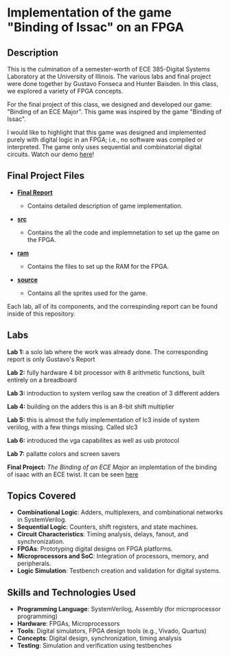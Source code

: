 # Implementation of the game "Binding of Issac" on an FPGA

## Description
This is the culmination of a semester-worth of ECE 385-Digital Systems Laboratory at the University of Illinois. The various labs and final project were done together by Gustavo Fonseca and Hunter Baisden. In this class, we explored a variety of FPGA concepts. 

For the final project of this class, we designed and developed our game: "Binding of an ECE Major". This game was inspired by the game "Binding of Issac".

I would like to highlight that this game was designed and implemented purely with digital logic in an FPGA; i.e., no software was compiled or interpreted. The game only uses sequential and combinatorial digital circuits. Watch our demo [here](https://youtu.be/i_g9_j7QDNE)!

## Final Project Files

- **[Final Report](./Binding_of_ECE_game_files/Binding%20of%20ECE%20Final%20Report.pdf)**
  - Contains detailed description of game implementation.

- **[src](./Binding_of_ECE_game_files/src)**
  - Contains the all the code and implemnetation to set up the game on the FPGA.

 - **[ram](./Binding_of_ECE_game_files/ram)**
   - Contains the files to set up the RAM for the FPGA.

- **[source](./Binding_of_ECE_game_files/source)**
  - Contains all the sprites used for the game.

Each lab, all of its components, and the correspinding report can be found inside of this repository. 

## Labs 

**Lab 1:** a solo lab where the work was already done. The corresponding report is only Gustavo's Report

**Lab 2:** fully hardware 4 bit processor with 8 arithmetic functions, built entirely on a breadboard

**Lab 3:** introduction to system verilog saw the creation of 3 different adders

**Lab 4:** building on the adders this is an 8-bit shift multiplier

**Lab 5:** this is almost the fully implementation of lc3 inside of system veriilog, with a few things missing. Called slc3

**Lab 6:** introduced the vga capabilites as well as usb protocol

**Lab 7:** pallatte colors and screen savers

**Final Project:** *The Binding of an ECE Major* an implemtation of the binding of isaac with an ECE twist. It can be seen [here](https://youtu.be/i_g9_j7QDNE)

## Topics Covered

- **Combinational Logic**: Adders, multiplexers, and combinational networks in SystemVerilog.
- **Sequential Logic**: Counters, shift registers, and state machines.
- **Circuit Characteristics**: Timing analysis, delays, fanout, and synchronization.
- **FPGAs**: Prototyping digital designs on FPGA platforms.
- **Microprocessors and SoC**: Integration of processors, memory, and peripherals.
- **Logic Simulation**: Testbench creation and validation for digital systems.

## Skills and Technologies Used
- **Programming Language**: SystemVerilog, Assembly (for microprocessor programming)
- **Hardware**: FPGAs, Microprocessors
- **Tools**: Digital simulators, FPGA design tools (e.g., Vivado, Quartus)
- **Concepts**: Digital design, synchronization, timing analysis
- **Testing**: Simulation and verification using testbenches

